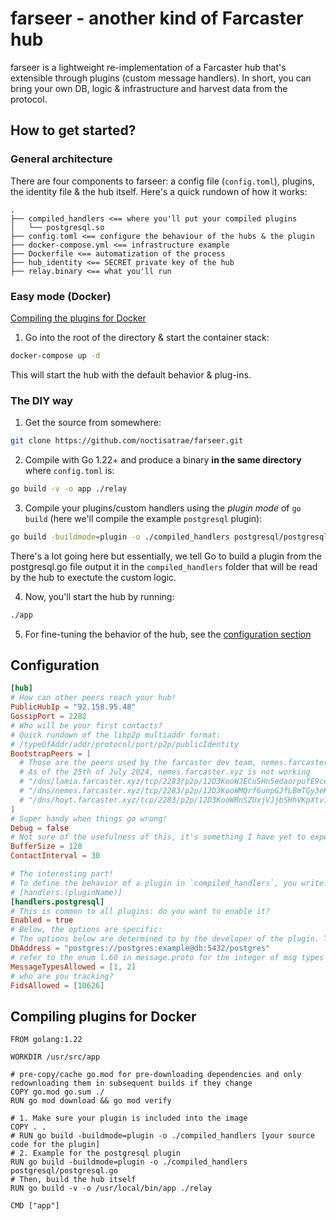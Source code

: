 # farseer - another kind of Farcaster hub
farseer is a lightweight re-implementation of a Farcaster hub that's extensible through plugins (custom message handlers). In short, you can bring your own DB, logic & infrastructure and harvest data from the protocol.

## How to get started?
### General architecture
There are four components to farseer: a config file (`config.toml`), plugins, the identity file & the hub itself. Here's a quick rundown of how it works:
```
.
├── compiled_handlers <== where you'll put your compiled plugins
│   └── postgresql.so 
├── config.toml <== configure the behaviour of the hubs & the plugin
├── docker-compose.yml <== infrastructure example
├── Dockerfile <== automatization of the process
├── hub_identity <== SECRET private key of the hub
├── relay.binary <== what you'll run
```
### Easy mode (Docker)
[Compiling the plugins for Docker](#compiling-plugins-for-docker)
1. Go into the root of the directory & start the container stack:
```sh
docker-compose up -d
```
This will start the hub with the default behavior & plug-ins.

### The DIY way
1. Get the source from somewhere:
```sh
git clone https://github.com/noctisatrae/farseer.git
```

2. Compile with Go 1.22+ and produce a binary **in the same directory** where `config.toml` is:
```sh
go build -v -o app ./relay
```

3. Compile your plugins/custom handlers using the *plugin mode* of `go build` (here we'll compile the example `postgresql` plugin):
```sh
go build -buildmode=plugin -o ./compiled_handlers postgresql/postgresql.go
```
There's a lot going here but essentially, we tell Go to build a plugin from the postgresql.go file output it in the `compiled_handlers` folder that will be read by the hub to exectute the custom logic.

4. Now, you'll start the hub by running: 
```sh
./app
```
5. For fine-tuning the behavior of the hub, see the [configuration section](#configuration)

## Configuration
```toml
[hub]
# How can other peers reach your hub!
PublicHubIp = "92.158.95.48"
GossipPort = 2282
# Who will be your first contacts?
# Quick rundown of the libp2p multiaddr format: 
# /typeOfAddr/addr/protocol/port/p2p/publicIdentity
BootstrapPeers = [
  # Those are the peers used by the farcaster dev team, nemes.farcaster.xyz is the public one & the others will certainly not make the connection with you!
  # As of the 25th of July 2024, nemes.farcaster.xyz is not working
  # "/dns/lamia.farcaster.xyz/tcp/2283/p2p/12D3KooWJECuSHn5edaorpufE9ceAoqR5zcAuD4ThoyDzVaz77GV",
  # "/dns/nemes.farcaster.xyz/tcp/2283/p2p/12D3KooWMQrf6unpGJfLBmTGy3eKTo4cGcXktWRbgMnfbZLXqBbn",
  # "/dns/hoyt.farcaster.xyz/tcp/2283/p2p/12D3KooWRnSZUxjVJjbSHhVKpXtvibMarSfLSKDBeMpfVaNm1Joo",
]
# Super handy when things go wrong!
Debug = false
# Not sure of the usefulness of this, it's something I have yet to experiment with
BufferSize = 128
ContactInterval = 30

# The interesting part!
# To define the behavior of a plugin in `compiled_handlers`, you write:
# [handlers.(pluginName)]
[handlers.postgresql]
# This is common to all plugins: do you want to enable it?
Enabled = true
# Below, the options are specific:
# The options below are determined to by the developer of the plugin. They manage how the arguments are parsed and used!
DbAddress = "postgres://postgres:example@db:5432/postgres"
# refer to the enum l.60 in message.proto for the integer of msg types | here we only want to save the casts & deletions
MessageTypesAllowed = [1, 2]
# who are you tracking?
FidsAllowed = [10626]
```

## Compiling plugins for Docker
```docker
FROM golang:1.22

WORKDIR /usr/src/app

# pre-copy/cache go.mod for pre-downloading dependencies and only redownloading them in subsequent builds if they change
COPY go.mod go.sum ./
RUN go mod download && go mod verify

# 1. Make sure your plugin is included into the image
COPY . .
# RUN go build -buildmode=plugin -o ./compiled_handlers [your source code for the plugin] 
# 2. Example for the postgresql plugin
RUN go build -buildmode=plugin -o ./compiled_handlers postgresql/postgresql.go
# Then, build the hub itself
RUN go build -v -o /usr/local/bin/app ./relay

CMD ["app"]
```